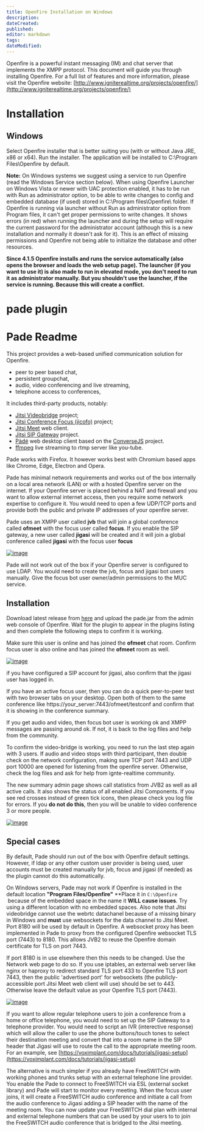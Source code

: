 ```yaml
---
title: OpenFire Installation on Windows
description: 
dateCreated: 
published: 
editor: markdown
tags: 
dateModified: 
---
```


Openfire is a powerful instant messaging (IM) and chat server that implements the XMPP protocol. This document will guide you through installing Openfire. For a full list of features and more information, please visit the Openfire website: [http://www.igniterealtime.org/projects/openfire/](http://www.igniterealtime.org/projects/openfire/)

# Installation

## Windows

Select Openfire installer that is better suiting you (with or without Java JRE, x86 or x64). Run the installer. The application will be installed to C:\Program Files\Openfire by default.

**Note:** On Windows systems we suggest using a service to run Openfire (read the Windows Service section below). When using Openfire Launcher on Windows Vista or newer with UAC protection enabled, it has to be run with Run as administrator option, to be able to write changes to config and embedded database (if used) stored in C:\Program files\Openfire\ folder. If Openfire is running via launcher without Run as administrator option from Program files, it can't get proper permissions to write changes. It shows errors (in red) when running the launcher and during the setup will require the current password for the administrator account (although this is a new installation and normally it doesn't ask for it). This is an effect of missing permissions and Openfire not being able to initialize the database and other resources.

**Since 4.1.5 Openfire installs and runs the service automatically (also opens the browser and loads the web setup page). The launcher (if you want to use it) is also made to run in elevated mode, you don't need to run it as administrator manually. But you shouldn't use the launcher, if the service is running. Because this will create a conflict.**

# pade plugin
# Pade Readme

This project provides a web-based unified communication solution for Openfire.

- peer to peer based chat,
- persistent groupchat,
- audio, video conferencing and live streaming,
- telephone access to conferences,

It includes third-party products, notably:

- [Jitsi Videobridge](https://github.com/jitsi/jitsi-videobridge) project;
- [Jitsi Conference Focus (jicofo)](https://github.com/jitsi/jicofo) project;
- [Jitsi Meet](https://github.com/jitsi/jitsi-meet) web client.
- [Jitsi SIP Gateway](https://github.com/jitsi/jigasi) project.
- [Pàdé](https://github.com/igniterealtime/pade) web desktop client based on the [ConverseJS](https://github.com/conversejs/converse.js) project.
- [ffmpeg](https://www.ffmpeg.org/) live streaming to rtmp server like you-tube.

Pade works with Firefox. It however works best with Chromium based apps like Chrome, Edge, Electron and Opera.

Pade has minimal network requirements and works out of the box internally on a local area network (LAN) or with a hosted Openfire server on the internet. If your Openfire server is placed behind a NAT and firewall and you want to allow external internet access, then you require some network expertise to configure it. You would need to open a few UDP/TCP ports and provide both the public and private IP addresses of your openfire server.

Pade uses an XMPP user called **jvb** that will join a global conference called **ofmeet** with the focus user called **focus**. If you enable the SIP gateway, a new user called **jigasi** will be created and it will join a global conference called **jigasi** with the focus user **focus**

[![image](https://user-images.githubusercontent.com/110731/99916724-af0dc880-2d03-11eb-80c3-b35b9009910a.png)](https://user-images.githubusercontent.com/110731/99916724-af0dc880-2d03-11eb-80c3-b35b9009910a.png)

Pade will not work out of the box if your Openfire server is configured to use LDAP. You would need to create the jvb, focus and jigasi bot users manually. Give the focus bot user owner/admin permissions to the MUC service.

## [](https://www.igniterealtime.org/projects/openfire/plugins/1.7.6/pade/readme.html#installation)Installation

Download latest release from [here](https://github.com/igniterealtime/openfire-pade-plugin/releases) and upload the pade.jar from the admin web console of Openfire. Wait for the plugin to appear in the plugins listing and then complete the following steps to confirm it is working.

Make sure this user is online and has joined the **ofmeet** chat room. Confirm focus user is also online and has joined the **ofmeet** room as well.

[![image](https://user-images.githubusercontent.com/110731/99916763-eb412900-2d03-11eb-9028-c391713d4384.png)](https://user-images.githubusercontent.com/110731/99916763-eb412900-2d03-11eb-9028-c391713d4384.png)

if you have configured a SIP account for jigasi, also confirm that the jigasi user has logged in.

If you have an active focus user, then you can do a quick peer-to-peer test with two browser tabs on your desktop. Open both of them to the same conference like https://your_server:7443/ofmeet/testconf and confirm that it is showing in the conference summary.

If you get audio and video, then focus bot user is working ok and XMPP messages are passing around ok. If not, it is back to the log files and help from the community.

To confirm the video-bridge is working, you need to run the last step again with 3 users. If audio and video stops with third participant, then double check on the network configuration, making sure TCP port 7443 and UDP port 10000 are opened for listening from the openfire server. Otherwise, check the log files and ask for help from ignte-realtime community.

The new summary admin page shows call statistics from JVB2 as well as all active calls. It also shows the status of all enabled Jitsi Components. If you see red crosses instead of green tick icons, then please check you log file for errors. If you **do not do this**, then you will be unable to video conference 3 or more people.

[![image](https://user-images.githubusercontent.com/110731/157767003-3bbef448-5d99-4ae2-afe5-f38e31832b5f.png)](https://user-images.githubusercontent.com/110731/157767003-3bbef448-5d99-4ae2-afe5-f38e31832b5f.png)

## [](https://www.igniterealtime.org/projects/openfire/plugins/1.7.6/pade/readme.html#special-cases)Special cases

By default, Pade should run out of the box with Openfire default settings. However, if ldap or any other custom user provider is being used, user accounts must be created manually for jvb, focus and jigasi (if needed) as the plugin cannot do this automatically.

On Windows servers, Pade may not work if Openfire is installed in the default location **"Program Files/Openfire"** **Place it in ``C:\Openfire``  because of the embedded space in the name it **WILL cause issues**. Try using a different location with no embedded spaces. Also note that Jitsi videobridge cannot use the webrtc datachanel because of a missing binary in Windows and **must** use websockets for the data channel to Jitsi Meet. Port 8180 will be used by default in Openfire. A websocket proxy has been implemented in Pade to proxy from the configured Openfire websocket TLS port (7443) to 8180. This allows JVB2 to reuse the Openfire domain certificate for TLS on port 7443.

If port 8180 is in use elsewhere then this needs to be changed. Use the Network web page to do so. If you use iptables, an external web server like nginx or haproxy to redirect standard TLS port 433 to Openfire TLS port 7443, then the public 'advertised port' for websockets (the publicly-accessible port Jitsi Meet web client will use) should be set to 443. Otherwise leave the default value as your Openfire TLS port (7443).

[![image](https://user-images.githubusercontent.com/110731/102720510-ae5d5780-42ec-11eb-9531-2e4b9a9523e8.png)](https://user-images.githubusercontent.com/110731/102720510-ae5d5780-42ec-11eb-9531-2e4b9a9523e8.png)

If you want to allow regular telephone users to join a conference from a home or office telephone, you would need to set up the SIP Gateway to a telephone provider. You would need to script an IVR (interective response) which will allow the caller to use the phone buttons/touch tones to select their destination meeting and convert that into a room name in the SIP header that Jigasi will use to route the call to the appropriate meeting room. For an example, see [https://voximplant.com/docs/tutorials/jigasi-setup](https://voximplant.com/docs/tutorials/jigasi-setup)

The alternative is much simpler if you already have FreeSWITCH with working phones and trunks setup with an external telephone line provider. You enable the Pade to connect to FreeSWITCH via ESL (external socket library) and Pade will start to monitor every meeting. When the focus user joins, it will create a FreeSWITCH audio conference and initiate a call from the audio conference to Jigasi adding a SIP header with the name of the meeting room. You can now update your FreeSWITCH dial plan with internal and external telephone numbers that can be used by your users to to join the FreeSWITCH audio conference that is bridged to the Jitsi meeting.
